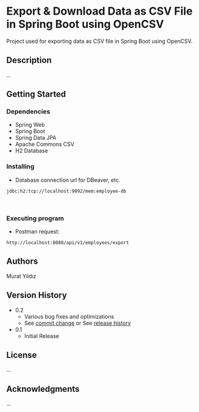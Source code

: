 # Export &amp; Download Data as CSV File in Spring Boot using OpenCSV
Project used for exporting data as CSV file in Spring Boot using OpenCSV.

## Description

...

## Getting Started

### Dependencies

* Spring Web
* Spring Boot
* Spring Data JPA
* Apache Commons CSV
* H2 Database


### Installing

* Database connection url for DBeaver, etc.

```
jdbc:h2:tcp://localhost:9092/mem:employee-db
```

<br/>

### Executing program

* Postman request:

```
http://localhost:8080/api/v1/employees/export
```



## Authors
Murat Yıldız

## Version History

* 0.2
  * Various bug fixes and optimizations
  * See [commit change]() or See [release history]()
* 0.1
  * Initial Release

## License

...

## Acknowledgments
...